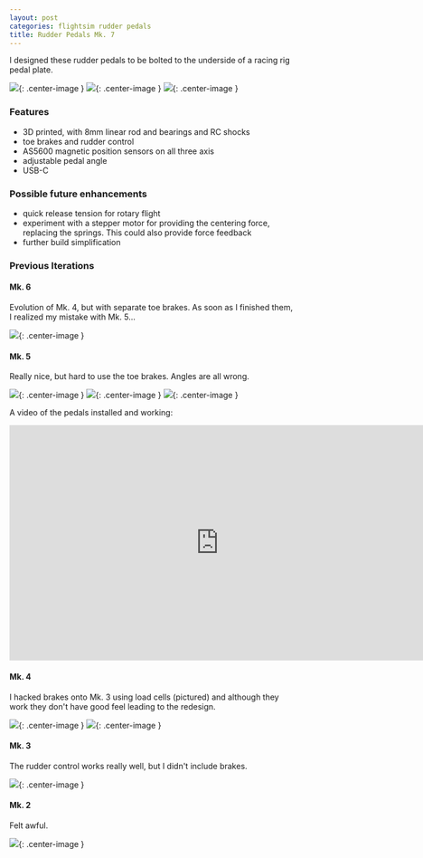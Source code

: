 ```yaml
---
layout: post
categories: flightsim rudder pedals
title: Rudder Pedals Mk. 7
---
```


I designed these rudder pedals to be bolted to the underside of a racing rig pedal plate. 

![](/assets/pedals/mk7.JPG){: .center-image }
![](/assets/pedals/mk7b.JPG){: .center-image }
![](/assets/pedals/mk7c.JPG){: .center-image }


### Features

- 3D printed, with 8mm linear rod and bearings and RC shocks
- toe brakes and rudder control
- AS5600 magnetic position sensors on all three axis 
- adjustable pedal angle
- USB-C

### Possible future enhancements

- quick release tension for rotary flight
- experiment with a stepper motor for providing the centering force, replacing the springs. This could also provide force feedback
- further build simplification

### Previous Iterations

#### Mk. 6

Evolution of Mk. 4, but with separate toe brakes. As soon as I finished them, I realized my mistake with Mk. 5...

![](/assets/pedals/mk6.JPG){: .center-image }

#### Mk. 5

Really nice, but hard to use the toe brakes. Angles are all wrong.

![](/assets/pedals/IMG_1098.JPG){: .center-image }
![](/assets/pedals/IMG_1099.JPG){: .center-image }
![](/assets/pedals/IMG_1101.JPG){: .center-image }

A video of the pedals installed and working:

<iframe class="center-image" width="740" height="416" src="https://www.youtube.com/embed/uUZPqIRWfbc?si=ZAByA4UAvtkQvIKs" title="YouTube video player" frameborder="0" allow="accelerometer; autoplay; clipboard-write; encrypted-media; gyroscope; picture-in-picture; web-share" referrerpolicy="strict-origin-when-cross-origin" allowfullscreen></iframe>

#### Mk. 4

I hacked brakes onto Mk. 3 using load cells (pictured) and although they work they don't have good feel leading to the redesign.

![](/assets/pedals/mk4.JPG){: .center-image }
![](/assets/pedals/mk4b.JPG){: .center-image }

#### Mk. 3

The rudder control works really well, but I didn't include brakes. 

![](/assets/pedals/mk3.jpg){: .center-image }

#### Mk. 2

Felt awful.

![](/assets/pedals/mk2.jpg){: .center-image }